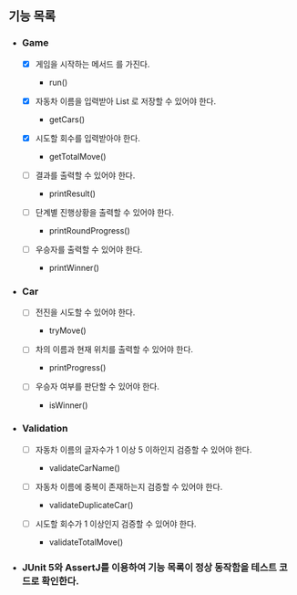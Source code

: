 
## 기능 목록

- ### Game
  - [X] 게임을 시작하는 메서드 를 가진다.
    
    - run() 
    
  - [X] 자동차 이름을 입력받아 List 로 저장할 수 있어야 한다.
    
    - getCars()
  
  - [X] 시도할 회수를 입력받아야 한다.

    - getTotalMove()
    
  - [ ] 결과를 출력할 수 있어야 한다.

    - printResult()
      
  - [ ] 단계별 진행상황을 출력할 수 있어야 한다.

    - printRoundProgress()

  - [ ] 우승자를 출력할 수 있어야 한다.

    - printWinner()
  

- ### Car
  - [ ] 전진을 시도할 수 있어야 한다.

    - tryMove()

  - [ ] 차의 이름과 현재 위치를 출력할 수 있어야 한다.

    - printProgress()
  
  - [ ] 우승자 여부를 판단할 수 있어야 한다. 
  
    - isWinner()


- ### Validation
  - [ ] 자동차 이름의 글자수가 1 이상 5 이하인지 검증할 수 있어야 한다.

    - validateCarName()

  - [ ] 자동차 이름에 중복이 존재하는지 검증할 수 있어야 한다.

    - validateDuplicateCar()

  - [ ] 시도할 회수가 1 이상인지 검증할 수 있어야 한다.

    - validateTotalMove()


- ### JUnit 5와 AssertJ를 이용하여 기능 목록이 정상 동작함을 테스트 코드로 확인한다.

